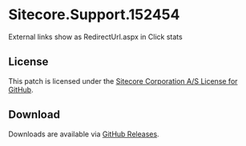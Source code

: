 # Sitecore.Support.152454
External links show as RedirectUrl.aspx in Click stats

## License  
This patch is licensed under the [Sitecore Corporation A/S License for GitHub](https://github.com/sitecoresupport/Sitecore.Support.152454/blob/master/LICENSE).  

## Download  
Downloads are available via [GitHub Releases](https://github.com/sitecoresupport/Sitecore.Support.152454/releases).  
